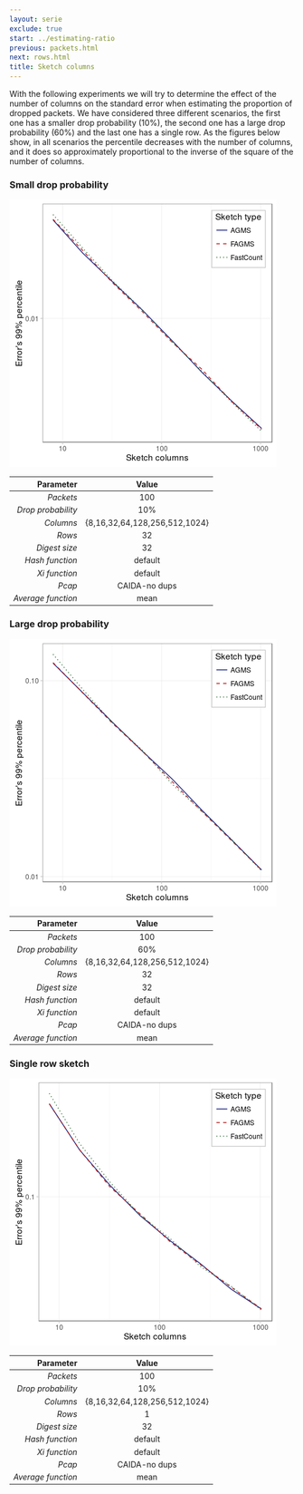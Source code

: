 ```yaml
---
layout: serie
exclude: true
start: ../estimating-ratio
previous: packets.html
next: rows.html
title: Sketch columns
---
```


With the following experiments we will try to determine the effect of the number of columns on the standard error when estimating the proportion of dropped packets. We have considered three different scenarios, the first one has a smaller drop probability (10%), the second one has a large drop probability (60%) and the last one has a single row. As the figures below show, in all scenarios the percentile decreases with the number of columns, and it does so approximately proportional to the inverse of the square of the number of columns.

### Small drop probability

![](figures/columns1.png)

|          Parameter |             Value             |
|-------------------:|:-----------------------------:|
|          _Packets_ |              100              |
| _Drop probability_ |              10%              |
|          _Columns_ | {8,16,32,64,128,256,512,1024} |
|             _Rows_ |               32              |
|      _Digest size_ |               32              |
|    _Hash function_ |            default            |
|      _Xi function_ |            default            |
|             _Pcap_ |         CAIDA-no dups         |
| _Average function_ |              mean             |

### Large drop probability

![](figures/columns2.png)

|          Parameter |             Value             |
|-------------------:|:-----------------------------:|
|          _Packets_ |              100              |
| _Drop probability_ |              60%              |
|          _Columns_ | {8,16,32,64,128,256,512,1024} |
|             _Rows_ |               32              |
|      _Digest size_ |               32              |
|    _Hash function_ |            default            |
|      _Xi function_ |            default            |
|             _Pcap_ |         CAIDA-no dups         |
| _Average function_ |              mean             |

### Single row sketch

![](figures/columns3.png)

|          Parameter |             Value             |
|-------------------:|:-----------------------------:|
|          _Packets_ |              100              |
| _Drop probability_ |              10%              |
|          _Columns_ | {8,16,32,64,128,256,512,1024} |
|             _Rows_ |               1               |
|      _Digest size_ |               32              |
|    _Hash function_ |            default            |
|      _Xi function_ |            default            |
|             _Pcap_ |         CAIDA-no dups         |
| _Average function_ |              mean             |

